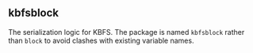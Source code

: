 ## kbfsblock

The serialization logic for KBFS. The package is named `kbfsblock`
rather than `block` to avoid clashes with existing variable names.
